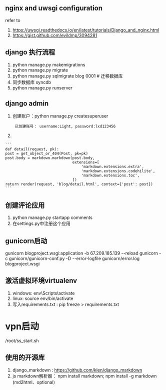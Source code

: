 ## nginx and uwsgi configuration
refer to 
1. https://uwsgi.readthedocs.io/en/latest/tutorials/Django_and_nginx.html
2. https://gist.github.com/evildmp/3094281

## django 执行流程
1. python manage.py makemigrations
2. python manage.py migrate
3. python manage.py sqlmigrate blog 0001 # 迁移数据库
4. 同步数据库 syncdb
5. python manage.py runserver


## django admin
1. 创建账户：python manage.py createsuperuser
 
        已创建账号： username:Light, password:lxd123456
2.                                                      
     
    ```
    def detail(request, pk):
    post = get_object_or_404(Post, pk=pk)
    post.body = markdown.markdown(post.body,
                                  extensions=[
                                      'markdown.extensions.extra',
                                      'markdown.extensions.codehilite',
                                      'markdown.extensions.toc',
                                  ])
    return render(request, 'blog/detail.html', context={'post': post})
    ```

## 创建评论应用
1. python manage.py startapp comments
2. 在settings.py中注册这个应用

## gunicorn启动
gunicorn blogproject.wsgi:application -b 67.209.185.139 --reload
gunicorn -c gunicorn/gunicorn-conf.py -D --error-logfile gunicorn/error.log blogproject.wsgi

## 激活虚拟环境virtualenv
1. windows: env\Scripts\activate
2. linux: source env/bin/activate
3. 写入requirements.txt : pip freeze > requirements.txt

# vpn启动
/root/ss_start.sh


## 使用的开源库
1. django_markdown : https://github.com/klen/django_markdown
2. js markdown解析器： npm install markdown; npm install -g markdown (md2html、optional)